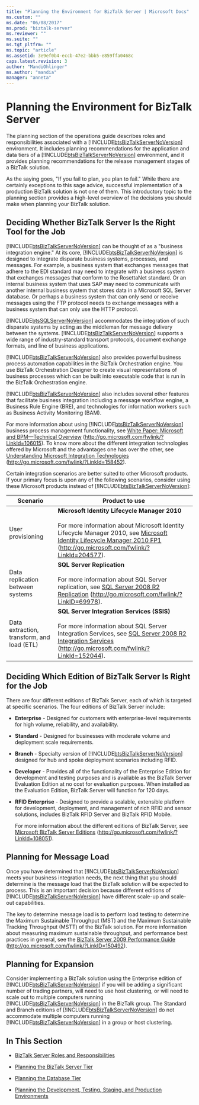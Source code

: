 ```yaml
---
title: "Planning the Environment for BizTalk Server | Microsoft Docs"
ms.custom: ""
ms.date: "06/08/2017"
ms.prod: "biztalk-server"
ms.reviewer: ""
ms.suite: ""
ms.tgt_pltfrm: ""
ms.topic: "article"
ms.assetid: 3e9ef0b4-eccb-47e2-bbb5-e859ffa0468c
caps.latest.revision: 3
author: "MandiOhlinger"
ms.author: "mandia"
manager: "anneta"
---
```

# Planning the Environment for BizTalk Server
The planning section of the operations guide describes roles and responsibilities associated with a [!INCLUDE[btsBizTalkServerNoVersion](../includes/btsbiztalkservernoversion-md.md)] environment. It includes planning recommendations for the application and data tiers of a [!INCLUDE[btsBizTalkServerNoVersion](../includes/btsbiztalkservernoversion-md.md)] environment, and it provides planning recommendations for the release management stages of a BizTalk solution.  
  
 As the saying goes, "If you fail to plan, you plan to fail." While there are certainly exceptions to this sage advice, successful implementation of a production BizTalk solution is not one of them. This introductory topic to the planning section provides a high-level overview of the decisions you should make when planning your BizTalk solution.  
  
## Deciding Whether BizTalk Server Is the Right Tool for the Job  
 [!INCLUDE[btsBizTalkServerNoVersion](../includes/btsbiztalkservernoversion-md.md)] can be thought of as a "business integration engine." At its core, [!INCLUDE[btsBizTalkServerNoVersion](../includes/btsbiztalkservernoversion-md.md)] is designed to integrate disparate business systems, processes, and messages. For example, a business system that exchanges messages that adhere to the EDI standard may need to integrate with a business system that exchanges messages that conform to the RosettaNet standard. Or an internal business system that uses SAP may need to communicate with another internal business system that stores data in a Microsoft SQL Server database. Or perhaps a business system that can only send or receive messages using the FTP protocol needs to exchange messages with a business system that can only use the HTTP protocol.  
  
 [!INCLUDE[btsSQLServerNoVersion](../includes/btssqlservernoversion-md.md)] accommodates the integration of such disparate systems by acting as the middleman for message delivery between the systems. [!INCLUDE[btsBizTalkServerNoVersion](../includes/btsbiztalkservernoversion-md.md)] supports a wide range of industry-standard transport protocols, document exchange formats, and line of business applications.  
  
 [!INCLUDE[btsBizTalkServerNoVersion](../includes/btsbiztalkservernoversion-md.md)] also provides powerful business process automation capabilities in the BizTalk Orchestration engine. You use BizTalk Orchestration Designer to create visual representations of business processes which can be built into executable code that is run in the BizTalk Orchestration engine.  
  
 [!INCLUDE[btsBizTalkServerNoVersion](../includes/btsbiztalkservernoversion-md.md)] also includes several other features that facilitate business integration including a message workflow engine, a Business Rule Engine (BRE), and technologies for information workers such as Business Activity Monitoring (BAM).  
  
 For more information about using [!INCLUDE[btsBizTalkServerNoVersion](../includes/btsbiztalkservernoversion-md.md)] business process management functionality, see [White Paper: Microsoft and BPM—Technical Overview](http://go.microsoft.com/fwlink/?LinkId=106015) (<http://go.microsoft.com/fwlink/?LinkId=106015>). To know more about the different integration technologies offered by Microsoft and the advantages one has over the other, see [Understanding Microsoft Integration Technologies](http://go.microsoft.com/fwlink/?LinkId=158452) (<http://go.microsoft.com/fwlink/?LinkId=158452>).  
  
 Certain integration scenarios are better suited to other Microsoft products. If your primary focus is upon any of the following scenarios, consider using these Microsoft products instead of [!INCLUDE[btsBizTalkServerNoVersion](../includes/btsbiztalkservernoversion-md.md)]:  
  
|**Scenario**|**Product to use**|  
|------------------|------------------------|  
|User provisioning|**Microsoft Identity Lifecycle Manager 2010**<br /><br /> For more information about Microsoft Identity Lifecycle Manager 2010, see [Microsoft Identity Lifecycle Manager 2010 FP1](http://go.microsoft.com/fwlink/?LinkId=204577) (http://go.microsoft.com/fwlink/?LinkId=204577).|  
|Data replication between systems|**SQL Server Replication**<br /><br /> For more information about SQL Server replication, see [SQL Server 2008 R2 Replication](http://go.microsoft.com/fwlink/?LinkID=69978) (http://go.microsoft.com/fwlink/?LinkID=69978).|  
|Data extraction, transform, and load (ETL)|**SQL Server Integration Services (SSIS)**<br /><br /> For more information about SQL Server Integration Services, see [SQL Server 2008 R2 Integration Services](http://go.microsoft.com/fwlink/?LinkId=152044) (http://go.microsoft.com/fwlink/?LinkId=152044).|  
  
## Deciding Which Edition of BizTalk Server Is Right for the Job  
 There are four different editions of BizTalk Server, each of which is targeted at specific scenarios. The four editions of BizTalk Server include:  
  
- **Enterprise** - Designed for customers with enterprise-level requirements for high volume, reliability, and availability.  
  
- **Standard** - Designed for businesses with moderate volume and deployment scale requirements.  
  
- **Branch** - Specialty version of [!INCLUDE[btsBizTalkServerNoVersion](../includes/btsbiztalkservernoversion-md.md)] designed for hub and spoke deployment scenarios including RFID.  
  
- **Developer** - Provides all of the functionality of the Enterprise Edition for development and testing purposes and is available as the BizTalk Server Evaluation Edition at no cost for evaluation purposes. When installed as the Evaluation Edition, BizTalk Server will function for 120 days.  
  
- **RFID Enterprise** - Designed to provide a scalable, extensible platform for development, deployment, and management of rich RFID and sensor solutions, includes BizTalk RFID Server and BizTalk RFID Mobile.  
  
  For more information about the different editions of BizTalk Server, see [Microsoft BizTalk Server Editions](http://go.microsoft.com/fwlink/?LinkId=108051) (http://go.microsoft.com/fwlink/?LinkId=108051).  
  
## Planning for Message Load  
 Once you have determined that [!INCLUDE[btsBizTalkServerNoVersion](../includes/btsbiztalkservernoversion-md.md)] meets your business integration needs, the next thing that you should determine is the message load that the BizTalk solution will be expected to process. This is an important decision because different editions of [!INCLUDE[btsBizTalkServerNoVersion](../includes/btsbiztalkservernoversion-md.md)] have different scale-up and scale-out capabilities.  
  
 The key to determine message load is to perform load testing to determine the Maximum Sustainable Throughput (MST) and the Maximum Sustainable Tracking Throughput (MSTT) of the BizTalk solution. For more information about measuring maximum sustainable throughput, and performance best practices in general, see the [BizTalk Server 2009 Performance Guide](http://go.microsoft.com/fwlink/?LinkID=150492) (http://go.microsoft.com/fwlink/?LinkID=150492).  
  
## Planning for Expansion  
 Consider implementing a BizTalk solution using the Enterprise edition of [!INCLUDE[btsBizTalkServerNoVersion](../includes/btsbiztalkservernoversion-md.md)] if you will be adding a significant number of trading partners, will need to use host clustering, or will need to scale out to multiple computers running [!INCLUDE[btsBizTalkServerNoVersion](../includes/btsbiztalkservernoversion-md.md)] in the BizTalk group. The Standard and Branch editions of [!INCLUDE[btsBizTalkServerNoVersion](../includes/btsbiztalkservernoversion-md.md)] do not accommodate multiple computers running [!INCLUDE[btsBizTalkServerNoVersion](../includes/btsbiztalkservernoversion-md.md)] in a group or host clustering.  
  
## In This Section  
  
-   [BizTalk Server Roles and Responsibilities](../technical-guides/biztalk-server-roles-and-responsibilities.md)  
  
-   [Planning the BizTalk Server Tier](../technical-guides/planning-the-biztalk-server-tier.md)  
  
-   [Planning the Database Tier](../technical-guides/planning-the-database-tier.md)  
  
-   [Planning the Development, Testing, Staging, and Production Environments](../technical-guides/planning-the-development-testing-staging-and-production-environments.md)